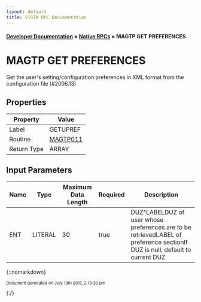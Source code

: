 ```yaml
---
layout: default
title: VISTA RPC Documentation
---
```


#### [Developer Documentation](../index) &#187; [Native RPCs](TableOfContents) &#187; MAGTP GET PREFERENCES<br/>
# MAGTP GET PREFERENCES

Get the user's setting/configuration preferences in XML format from the configuration file (#2006.13)

## Properties

Property | Value
--- | ---
Label | GETUPREF
Routine | [MAGTP011](http://code.osehra.org/dox/Routine_MAGTP011_source.html)
Return Type | ARRAY


## Input Parameters

Name | Type | Maximum Data Length | Required | Description
--- | --- | --- | --- | ---
ENT | LITERAL | 30 | true | DUZ^LABELDUZ of user whose preferences are to be retrievedLABEL of preference sectionIf DUZ is null, default to current DUZ



{::nomarkdown} <br/><p style="font-size: 11px">Document generated on July 13th 2017, 2:13:30 pm</p>{:/}